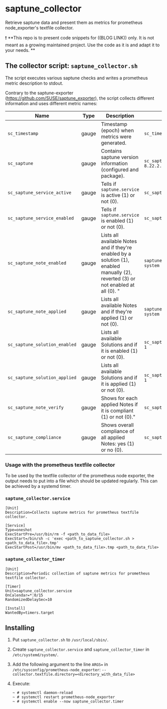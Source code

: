 # saptune_collector

Retrieve saptune data and present them as metrics for prometheus node_exporter's textfile collector.

:exclamation: **This repo is to present code snippets for ((BLOG LINK)) only. It is not meant as a growing maintained project. Use the code as it is and adapt it to your needs. **


## The collector script: `saptune_collector.sh`

The script executes various saptune checks and writes a prometheus metric description to stdout.

Contrary to the saptune-exporter (https://github.com/SUSE/saptune_exporter), the script collects
different information and uses different metric names:

| Name                            | Type  | Description | Example | 
| ---                             | ---   | --- | --- | 
| `sc_timestamp`                  | gauge | Timestamp (epoch) when metrics were generated. | `sc_timestamp 1646841231` |
| `sc_saptune`                    | gauge | Contains saptune version information (configured and package). | `sc_saptune{version="3",package="saptune-3.0.2-8.22.2.x86_64"} 1` |
| `sc_saptune_service_active`     | gauge | Tells if `saptune.service` is active (1) or not (0).  | `sc_saptune_service_active 1` | 
| `sc_saptune_service_enabled`    | gauge | Tells if `saptune.service` is enabled (1) or not (0). | `sc_saptune_service_enabled 1` | 
| `sc_saptune_note_enabled`       | gauge | Lists all available Notes and if they're enabled by a solution (1), enabled manually (2), reverted (3) or not enabled at all (0). " | `saptune_note_enabled{note_desc="Linux: User and system resource limits",note_id="1771258"} 1` |
| `sc_saptune_note_applied`       | gauge | Lists all available Notes and if they're applied  (1) or not (0). | `saptune_note_applied{note_desc="Linux: User and system resource limits",note_id="1771258"} 1` |
| `sc_saptune_solution_enabled`   | gauge | Lists all available Solutions and if it is enabled (1) or not (0). | `sc_saptune_solution_enabled{solution_name="HANA"} 1` |
| `sc_saptune_solution_applied`   | gauge | Lists all available Solutions and if it is applied (1) or not (0).  | `sc_saptune_solution_applied{solution_name="HANA"} 1` |
| `sc_saptune_note_verify`        | gauge | Shows for each applied Notes if it is compliant (1) or not (0)." | `sc_saptune_note_verify{note_id="941735"} 1` | 
| `sc_saptune_compliance`         | gauge | Shows overall compliance of all applied Notes: yes (1) or no (0). | `sc_saptune_compliance 1` | 

 
### Usage with the prometheus textfile collector

To be used by the textfile collector of the prometheus node exporter, the output needs to put into a file which should be updated regularly.
This can be achieved by a systemd timer. 

### `saptune_collector.service`

```
[Unit]
Description=Collects saptune metrics for prometheus textfile collector.
 
[Service]
Type=oneshot
ExecStartPre=/usr/bin/rm -f <path_to_data_file>  
ExecStart=/bin/sh -c 'exec <path_to_saptune_collector.sh > <path_to_data_file>.tmp'
ExecStartPost=/usr/bin/mv <path_to_data_file>.tmp <path_to_data_file>
```

### `saptune_collector_timer`

```
[Unit]
Description=Periodic collection of saptune metrics for prometheus textfile collector.

[Timer]
Unit=saptune_collector.service
OnCalendar=*:0/15
RandomizedDelaySec=10

[Install]
WantedBy=timers.target
```

## Installing
                                                              
1. Put `saptune_collector.sh` to `/usr/local/sbin/`.
                                                              
2. Create `saptune_collector.service` and `saptune_collector_timer` in `/etc/systemd/system/`.

3. Add the following argument to the line `ARGS=` in `/etc/sysconfig/prometheus-node_exporter`: `--collector.textfile.directory=<directory_with_data_file>`

4. Execute: 
 
   ``` 
   ~ # systemctl daemon-reload 
   ~ # systemctl restart prometheus-node_exporter 
   ~ # systemctl enable --now saptune_collector.timer 
   ``` 
